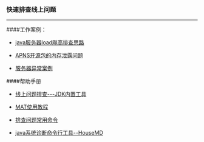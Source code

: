 ### 快速排查线上问题
---

####工作案例：

* [java服务器load飚高排查思路](java服务器load飚高排查思路.md)

* [APNS开源包的内存泄露问题](http://blog.csdn.net/itomge/article/details/48803575)

* [服务器异常案例](服务器异常案例.md)

####帮助手册

* [线上问题排查---JDK内置工具](http://blog.csdn.net/itomge/article/details/9904555)

* [MAT使用教程](http://blog.csdn.net/itomge/article/details/48719527)

* [排查问题常用命令](排查问题常用命令.md)

* [java系统诊断命令行工具--HouseMD](https://github.com/CSUG/HouseMD)